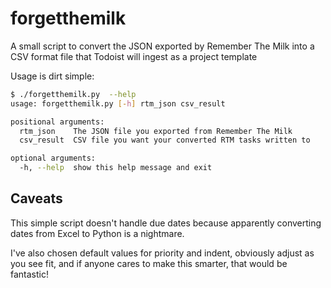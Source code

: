 # forgetthemilk

A small script to convert the JSON exported by Remember The Milk into a CSV format file that Todoist will ingest as a project template

Usage is dirt simple:

```sh
$ ./forgetthemilk.py  --help
usage: forgetthemilk.py [-h] rtm_json csv_result

positional arguments:
  rtm_json    The JSON file you exported from Remember The Milk
  csv_result  CSV file you want your converted RTM tasks written to

optional arguments:
  -h, --help  show this help message and exit
```

## Caveats

This simple script doesn't handle due dates because apparently converting dates from Excel to Python is a nightmare.

I've also chosen default values for priority and indent, obviously adjust as you see fit, and if anyone cares to make this smarter, that would be fantastic!
